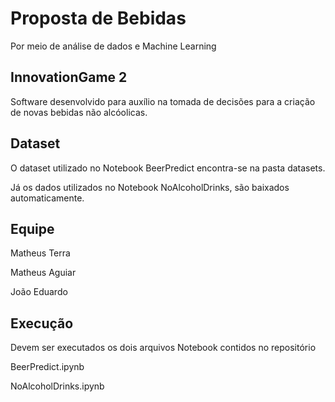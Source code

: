 # Proposta de Bebidas

Por meio de análise de dados e Machine Learning

## InnovationGame 2 

Software desenvolvido para auxílio na tomada de decisões para a criação de novas bebidas não alcóolicas. 

## Dataset

O dataset utilizado no Notebook BeerPredict encontra-se na pasta datasets.

Já os dados utilizados no Notebook NoAlcoholDrinks, são baixados automaticamente.

## Equipe

Matheus Terra

Matheus Aguiar

João Eduardo

## Execução

Devem ser executados os dois arquivos Notebook contidos no repositório

BeerPredict.ipynb

NoAlcoholDrinks.ipynb

